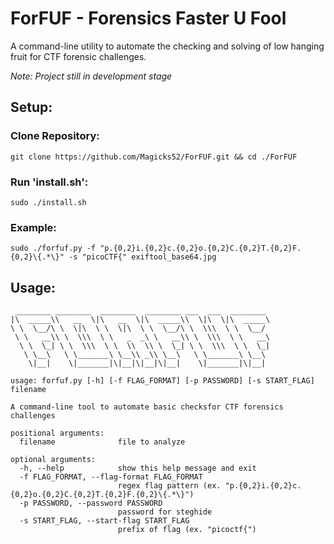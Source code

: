 # ForFUF - Forensics Faster U Fool

A command-line utility to automate the checking and solving of low hanging fruit for CTF forensic challenges.

_Note: Project still in development stage_
## Setup:
### Clone Repository:
```
git clone https://github.com/Magicks52/ForFUF.git && cd ./ForFUF
```
### Run 'install.sh': 
```
sudo ./install.sh
```
### Example:
```
sudo ./forfuf.py -f "p.{0,2}i.{0,2}c.{0,2}o.{0,2}C.{0,2}T.{0,2}F.{0,2}\{.*\}" -s "picoCTF{" exiftool_base64.jpg
```
## Usage:
```
 ________ ________  ________  ________ ___  ___  ________ 
|\  _____\\   __  \|\   __  \|\  _____\\  \|\  \|\  _____\
\ \  \__/\ \  \|\  \ \  \|\  \ \  \__/\ \  \\\  \ \  \__/ 
 \ \   __\\ \  \\\  \ \   _  _\ \   __\\ \  \\\  \ \   __\
  \ \  \_| \ \  \\\  \ \  \\  \\ \  \_| \ \  \\\  \ \  \_|
   \ \__\   \ \_______\ \__\\ _\\ \__\   \ \_______\ \__\ 
    \|__|    \|_______|\|__|\|__|\|__|    \|_______|\|__| 

usage: forfuf.py [-h] [-f FLAG_FORMAT] [-p PASSWORD] [-s START_FLAG] filename

A command-line tool to automate basic checksfor CTF forensics challenges

positional arguments:
  filename              file to analyze

optional arguments:
  -h, --help            show this help message and exit
  -f FLAG_FORMAT, --flag-format FLAG_FORMAT
                        regex flag pattern (ex. "p.{0,2}i.{0,2}c.{0,2}o.{0,2}C.{0,2}T.{0,2}F.{0,2}\{.*\}")
  -p PASSWORD, --password PASSWORD
                        password for steghide
  -s START_FLAG, --start-flag START_FLAG
                        prefix of flag (ex. "picoctf{")
```